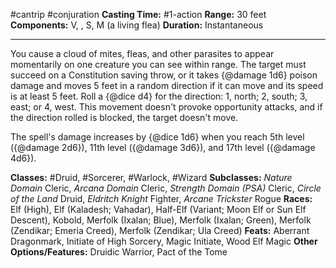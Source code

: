#cantrip #conjuration
**Casting Time:** #1-action
**Range:** 30 feet
**Components:** V, , S, M (a living flea)
**Duration:** Instantaneous

---

You cause a cloud of mites, fleas, and other parasites to appear momentarily on one creature you can see within range. The target must succeed on a Constitution saving throw, or it takes {@damage 1d6} poison damage and moves 5 feet in a random direction if it can move and its speed is at least 5 feet. Roll a {@dice d4} for the direction: 1, north; 2, south; 3, east; or 4, west. This movement doesn't provoke opportunity attacks, and if the direction rolled is blocked, the target doesn't move.

The spell's damage increases by {@dice 1d6} when you reach 5th level ({@damage 2d6}), 11th level ({@damage 3d6}), and 17th level ({@damage 4d6}).


**Classes:** #Druid, #Sorcerer, #Warlock, #Wizard
**Subclasses:** *Nature Domain* Cleric, *Arcana Domain* Cleric, *Strength Domain (PSA)* Cleric, *Circle of the Land* Druid, *Eldritch Knight* Fighter, *Arcane Trickster* Rogue
**Races:** Elf (High), Elf (Kaladesh; Vahadar), Half-Elf (Variant; Moon Elf or Sun Elf Descent), Kobold, Merfolk (Ixalan; Blue), Merfolk (Ixalan; Green), Merfolk (Zendikar; Emeria Creed), Merfolk (Zendikar; Ula Creed)
**Feats:** Aberrant Dragonmark, Initiate of High Sorcery, Magic Initiate, Wood Elf Magic
**Other Options/Features:** Druidic Warrior, Pact of the Tome
